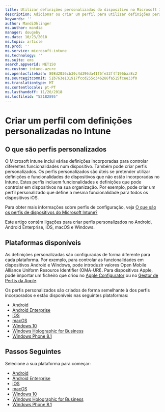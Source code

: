 ```yaml
---
title: Utilizar definições personalizadas do dispositivo no Microsoft Intune – Azure | Microsoft Docs
description: Adicionar ou criar um perfil para utilizar definições personalizadas para dispositivos Windows Phone, Windows 8.1, Windows 10 e posterior, Android, Android Enterprise, macOS e iOS com o Microsoft Intune
keywords: ''
author: MandiOhlinger
ms.author: mandia
manager: dougeby
ms.date: 10/23/2018
ms.topic: article
ms.prod: ''
ms.service: microsoft-intune
ms.technology: ''
ms.suite: ems
search.appverid: MET150
ms.custom: intune-azure
ms.openlocfilehash: 808d2036cb30c4d396da41f5fe33f4f196baa8c2
ms.sourcegitcommit: 51b763e131917fccd255c346286fa515fcee33f0
ms.translationtype: MT
ms.contentlocale: pt-PT
ms.lasthandoff: 11/20/2018
ms.locfileid: "52182895"
---
```

# <a name="create-a-profile-with-custom-settings-in-intune"></a>Criar um perfil com definições personalizadas no Intune

## <a name="what-are-custom-profiles"></a>O que são perfis personalizados

O Microsoft Intune inclui várias definições incorporadas para controlar diferentes funcionalidades num dispositivo. Também pode criar perfis personalizados. Os perfis personalizados são úteis se pretender utilizar definições e funcionalidades de dispositivos que não estão incorporadas no Intune. Estes perfis incluem funcionalidades e definições que pode controlar em dispositivos na sua organização. Por exemplo, pode criar um perfil personalizado que define a mesma funcionalidade para todos os dispositivos iOS.

Para obter mais informações sobre perfis de configuração, veja [O que são os perfis de dispositivos do Microsoft Intune?](device-profiles.md) 

Este artigo contém ligações para criar perfis personalizados no Android, Android Enterprise, iOS, macOS e Windows.

## <a name="available-platforms"></a>Plataformas disponíveis

As definições personalizadas são configuradas de forma diferente para cada plataforma. Por exemplo, para controlar as funcionalidades em dispositivos Android e Windows, pode introduzir valores Open Mobile Alliance Uniform Resource Identifier (OMA-URI). Para dispositivos Apple, pode importar um ficheiro que criou no [Apple Configurator](https://itunes.apple.com/us/app/apple-configurator-2/id1037126344?mt=12) ou no [Gestor de Perfis da Apple](https://support.apple.com/profile-manager).

Os perfis personalizados são criados de forma semelhante à dos perfis incorporados e estão disponíveis nas seguintes plataformas:

- [Android](custom-settings-android.md)
- [Android Enterprise](custom-settings-android-for-work.md)
- [iOS](custom-settings-ios.md)
- [macOS](custom-settings-macos.md)
- [Windows 10](custom-settings-windows-10.md)
- [Windows Holographic for Business](custom-settings-windows-holographic.md)
- [Windows Phone 8.1](custom-settings-windows-phone-8-1.md)

## <a name="next-steps"></a>Passos Seguintes

Selecione a sua plataforma para começar:

- [Android](custom-settings-android.md)
- [Android Enterprise](custom-settings-android-for-work.md)
- [iOS](custom-settings-ios.md)
- [macOS](custom-settings-macos.md)
- [Windows 10](custom-settings-windows-10.md)
- [Windows Holographic for Business](custom-settings-windows-holographic.md)
- [Windows Phone 8.1](custom-settings-windows-phone-8-1.md)